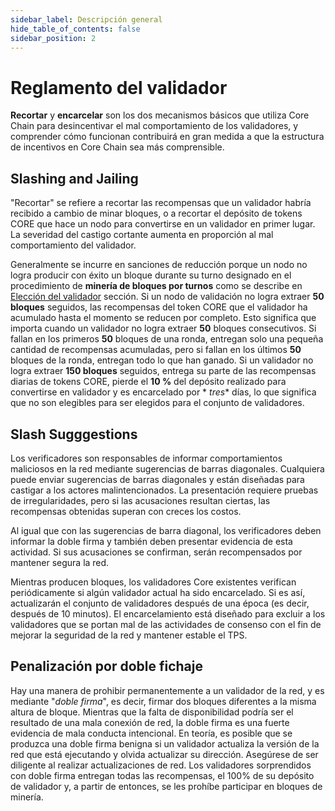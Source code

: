 ```yaml
---
sidebar_label: Descripción general
hide_table_of_contents: false
sidebar_position: 2
---
```


# Reglamento del validador

**Recortar** y **encarcelar** son los dos mecanismos básicos que utiliza Core Chain para desincentivar el mal comportamiento de los validadores, y comprender cómo funcionan contribuirá en gran medida a que la estructura de incentivos en Core Chain sea más comprensible.

## Slashing and Jailing

"Recortar" se refiere a recortar las recompensas que un validador habría recibido a cambio de minar bloques, o a recortar el depósito de tokens CORE que hace un nodo para convertirse en un validador en primer lugar. La severidad del castigo cortante aumenta en proporción al mal comportamiento del validador.

Generalmente se incurre en sanciones de reducción porque un nodo no logra producir con éxito un bloque durante su turno designado en el procedimiento de **minería de bloques por turnos** como se describe en [Elección del validador](../validator/validator-election.md) sección. Si un nodo de validación no logra extraer **50 bloques** seguidos, las recompensas del token CORE que el validador ha acumulado hasta el momento se reducen por completo. Esto significa que importa cuando un validador no logra extraer **50** bloques consecutivos. Si fallan en los primeros **50** bloques de una ronda, entregan solo una pequeña cantidad de recompensas acumuladas, pero si fallan en los últimos **50** bloques de la ronda, entregan todo lo que han ganado. Si un validador no logra extraer **150 bloques** seguidos, entrega su parte de las recompensas diarias de tokens CORE, pierde el **10 %** del depósito realizado para convertirse en validador y es encarcelado por \* _tres_\* días, lo que significa que no son elegibles para ser elegidos para el conjunto de validadores.

## Slash Sugggestions

Los verificadores son responsables de informar comportamientos maliciosos en la red mediante sugerencias de barras diagonales. Cualquiera puede enviar sugerencias de barras diagonales y están diseñadas para castigar a los actores malintencionados. La presentación requiere pruebas de irregularidades, pero si las acusaciones resultan ciertas, las recompensas obtenidas superan con creces los costos.

Al igual que con las sugerencias de barra diagonal, los verificadores deben informar la doble firma y también deben presentar evidencia de esta actividad. Si sus acusaciones se confirman, serán recompensados ​​por mantener segura la red.

Mientras producen bloques, los validadores Core existentes verifican periódicamente si algún validador actual ha sido encarcelado. Si es así, actualizarán el conjunto de validadores después de una época (es decir, después de 10 minutos). El encarcelamiento está diseñado para excluir a los validadores que se portan mal de las actividades de consenso con el fin de mejorar la seguridad de la red y mantener estable el TPS.

## Penalización por doble fichaje

Hay una manera de prohibir permanentemente a un validador de la red, y es mediante "_doble firma_", es decir, firmar dos bloques diferentes a la misma altura de bloque. Mientras que la falta de disponibilidad podría ser el resultado de una mala conexión de red, la doble firma es una fuerte evidencia de mala conducta intencional. En teoría, es posible que se produzca una doble firma benigna si un validador actualiza la versión de la red que está ejecutando y olvida actualizar su dirección. Asegúrese de ser diligente al realizar actualizaciones de red. Los validadores sorprendidos con doble firma entregan todas las recompensas, el 100% de su depósito de validador y, a partir de entonces, se les prohíbe participar en bloques de minería.
